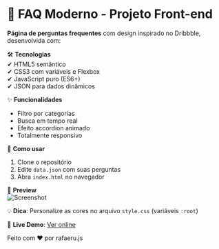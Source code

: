 # 📌 FAQ Moderno - Projeto Front-end

**Página de perguntas frequentes** com design inspirado no Dribbble, desenvolvida com:

🛠 **Tecnologias**  
✔ HTML5 semântico  
✔ CSS3 com variáveis e Flexbox  
✔ JavaScript puro (ES6+)  
✔ JSON para dados dinâmicos  

✨ **Funcionalidades**  
- Filtro por categorias  
- Busca em tempo real  
- Efeito accordion animado  
- Totalmente responsivo  

🚀 **Como usar**  
1. Clone o repositório  
2. Edite `data.json` com suas perguntas  
3. Abra `index.html` no navegador  

📸 **Preview**  
![Screenshot](https://imgur.com/a/JK0MR8z)  

💡 **Dica**: Personalize as cores no arquivo `style.css` (variáveis `:root`)  

🔗 **Live Demo**: [Ver online](faq-moderno.netlify.app)  

Feito com ❤️ por rafaeru.js  